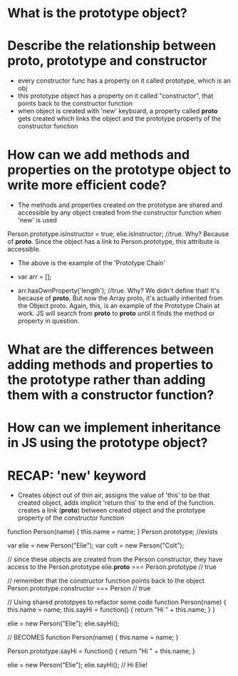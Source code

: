 # What is the prototype object?

# Describe the relationship between __proto__, prototype and constructor
- every constructor func has a property on it called prototype, which is an obj
- this prototype object has a property on it called "constructor", that points back to the constructor function
- when object is created with 'new' keyboard, a property called __proto__ gets created which links the object and the prototype property of the constructor function

# How can we add methods and properties on the prototype object to write more efficient code?
- The methods and properties created on the prototype are shared and accessible by any object created from the constructor function when 'new' is used

Person.prototype.isInstructor = true;
elie.isInstructor; //true. Why? Because of __proto__. Since the object has a link to Person.prototype, this attribute is accessible.

- The above is the example of the 'Prototype Chain'

- var arr = [];
- arr.hasOwnProperty('length'); //true. Why? We didn't define that! It's because of __proto__. But now the Array proto, it's actually inherited from the Object proto. Again, this, is an example of the Prototype Chain at work. JS will search from __proto__ to __proto__ until it finds the method or property in question.

# What are the differences between adding methods and properties to the prototype rather than adding them with a constructor function?

# How can we implement inheritance in JS using the prototype object?

# RECAP: 'new' keyword
- Creates object out of thin air, assigns the value of 'this' to be that created object, adds implicit 'return this' to the end of the function. creates a link (__proto__) between created object and the prototype property of the constructor function

function Person(name) {
	this.name = name;
}
Person.prototype; //exists

var elie = new Person("Elie");
var colt = new Person("Colt");

// since these objects are created from the Person constructor, they have access to the Person.prototype
elie.__proto__ === Person.prototype // true

// remember that the constructor function points back to the object
Person.prototype.constructor === Person // true

// Using shared prototpyes to refactor some code
function Person(name) {
	this.name = name;
	this.sayHi = function() {
		return "Hi " + this.name;
	}
}

elie = new Person("Elie");
elie.sayHi();

// BECOMES
function Person(name) {
	this.name = name;
}

Person.prototype.sayHi = function() {
	return "Hi " + this.name;
}

elie = new Person("Elie");
elie.sayHi(); // Hi Elie!
